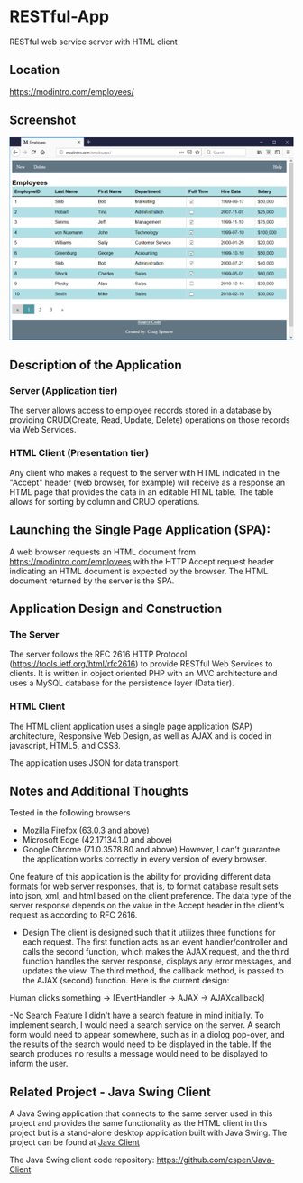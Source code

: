 # RESTful-App
RESTful web service server with HTML client


## Location
https://modintro.com/employees/


## Screenshot
![Screenshot](https://github.com/cspen/RESTful-App/blob/master/screenshot.png)


## Description of the Application
### Server (Application tier)
The server allows access to employee records stored in a database by providing
CRUD(Create, Read, Update, Delete) operations on those records via Web Services.

### HTML Client (Presentation tier)
Any client who makes a request to the server with HTML indicated in the "Accept"
header (web browser, for example) will receive as a response an HTML page that provides
the data in an editable HTML table. The table allows for sorting by column and CRUD operations.


## Launching the Single Page Application (SPA):
A web browser requests an HTML document from https://modintro.com/employees with the HTTP Accept request
header indicating an HTML document is expected by the browser. The HTML document returned by the server is the SPA.


## Application Design and Construction
### The Server
The server follows the RFC 2616 HTTP Protocol (https://tools.ietf.org/html/rfc2616) to provide
RESTful Web Services to clients. It is written in object oriented PHP with an MVC architecture
and uses a MySQL database for the persistence layer (Data tier). 

### HTML Client
The HTML client application uses a single page application (SAP)
architecture, Responsive Web Design, as well as AJAX and is coded in
javascript, HTML5, and CSS3.

The application uses JSON for data transport.


## Notes and Additional Thoughts

Tested in the following browsers
- Mozilla Firefox (63.0.3 and above)
- Microsoft Edge (42.17134.1.0 and above)
- Google Chrome (71.0.3578.80 and above)
However, I can't guarantee the application works correctly in
every version of every browser.

One feature of this application is the ability
for providing different data formats for web server responses,
that is, to format database result sets into json, xml, and html
based on the client preference. The
data type of the server response depends on the value in the Accept
header in the client's request as according to RFC 2616.

* Design
The client is designed such that it utilizes three functions for each
request. The first function acts as an event handler/controller and
calls the second function, which makes the AJAX request,
and the third function handles the server response, displays any error
messages, and updates the view. The third method, the callback
method, is passed to the AJAX (second) function. Here is the current
design:

Human clicks something -> [EventHandler -> AJAX -> AJAXcallback]

-No Search Feature
I didn't have a search feature in mind 
initially. To implement search, I would need a search service on the
server. A search form would need to appear somewhere, such as in a diolog
pop-over, and the results of the search would need to be displayed in the
table. If the search produces no results a message would need to be displayed
to inform the user.

## Related Project - Java Swing Client
A Java Swing application that connects to the same server used
in this project and provides the same functionality as the HTML client in this
project but is a stand-alone desktop application built with Java Swing. The
project can be found at
[Java Client](http://modintro.com/java/client/)

The Java Swing client code repository:
https://github.com/cspen/Java-Client